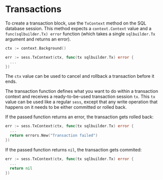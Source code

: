 # Transactions

To create a transaction block, use the `TxContext` method on the SQL database
session.  This method expects a `context.Context` value and a
`func(sqlbuilder.Tx) error` function (which takes a single `sqlbuilder.Tx`
argument and returns an error).

```go
ctx := context.Background()

err := sess.TxContext(ctx, func(tx sqlbuilder.Tx) error {
  ...
})
```

The `ctx` value can be used to cancel and rollback a transaction before it
ends.

The transaction function defines what you want to do within a transaction
context and receives a ready-to-be-used transaction session `tx`. This `tx`
value can be used like a regular `sess`, except that any write operation that
happens on it needs to be either committed or rolled back.

If the passed function returns an error, the transaction gets rolled back:

```go
err := sess.TxContext(ctx, func(tx sqlbuilder.Tx) error {
  ...
  return errors.New("Transaction failed")
})
```

If the passed function returns `nil`, the transaction gets commited:

```go
err := sess.TxContext(ctx, func(tx sqlbuilder.Tx) error {
  ...
  return nil
})
```
